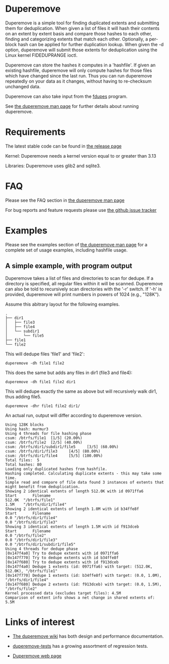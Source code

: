 # Duperemove

Duperemove is a simple tool for finding duplicated extents and
submitting them for deduplication. When given a list of files it will
hash their contents on an extent by extent basis and compare those hashes
to each other, finding and categorizing extents that match each
other. Optionally, a per-block hash can be applied for further duplication lookup.
When given the -d option, duperemove will submit those
extents for deduplication using the Linux kernel FIDEDUPRANGE ioctl.

Duperemove can store the hashes it computes in a 'hashfile'. If
given an existing hashfile, duperemove will only compute hashes
for those files which have changed since the last run.  Thus you can run
duperemove repeatedly on your data as it changes, without having to
re-checksum unchanged data.

Duperemove can also take input from the [fdupes](https://github.com/adrianlopezroche/fdupes) program.

See [the duperemove man page](http://markfasheh.github.io/duperemove/duperemove.html) for further details about running duperemove.


# Requirements

The latest stable code can be found in [the release page](https://github.com/markfasheh/duperemove/releases)

Kernel: Duperemove needs a kernel version equal to or greater than 3.13

Libraries: Duperemove uses glib2 and sqlite3.


# FAQ

Please see the FAQ section in [the duperemove man page](http://markfasheh.github.io/duperemove/duperemove.html#10)

For bug reports and feature requests please use [the github issue tracker](https://github.com/markfasheh/duperemove/issues)


# Examples

Please see the examples section of [the duperemove man
page](http://markfasheh.github.io/duperemove/duperemove.html#7)
for a complete set of usage examples, including hashfile usage.

## A simple example, with program output

Duperemove takes a list of files and directories to scan for
dedupe. If a directory is specified, all regular files within it will
be scanned. Duperemove can also be told to recursively scan
directories with the '-r' switch. If '-h' is provided, duperemove will
print numbers in powers of 1024 (e.g., "128K").

Assume this abitrary layout for the following examples.

    .
    ├── dir1
    │   ├── file3
    │   ├── file4
    │   └── subdir1
    │       └── file5
    ├── file1
    └── file2

This will dedupe files 'file1' and 'file2':

    duperemove -dh file1 file2

This does the same but adds any files in dir1 (file3 and file4):

    duperemove -dh file1 file2 dir1

This will dedupe exactly the same as above but will recursively walk
dir1, thus adding file5.

    duperemove -dhr file1 file2 dir1/


An actual run, output will differ according to duperemove version.

    Using 128K blocks
    Using hash: murmur3
    Using 4 threads for file hashing phase
    csum: /btrfs/file1 	[1/5] (20.00%)
    csum: /btrfs/file2 	[2/5] (40.00%)
    csum: /btrfs/dir1/subdir1/file5 	[3/5] (60.00%)
    csum: /btrfs/dir1/file3 	[4/5] (80.00%)
    csum: /btrfs/dir1/file4 	[5/5] (100.00%)
    Total files:  5
    Total hashes: 80
    Loading only duplicated hashes from hashfile.
    Hashing completed. Calculating duplicate extents - this may take some time.
    Simple read and compare of file data found 3 instances of extents that might benefit from deduplication.
    Showing 2 identical extents of length 512.0K with id 0971ffa6
    Start		Filename
    512.0K	"/btrfs/file1"
    1.5M	"/btrfs/dir1/file4"
    Showing 2 identical extents of length 1.0M with id b34ffe8f
    Start		Filename
    0.0	"/btrfs/dir1/file4"
    0.0	"/btrfs/dir1/file3"
    Showing 3 identical extents of length 1.5M with id f913dceb
    Start		Filename
    0.0	"/btrfs/file2"
    0.0	"/btrfs/dir1/file3"
    0.0	"/btrfs/dir1/subdir1/file5"
    Using 4 threads for dedupe phase
    [0x147f4a0] Try to dedupe extents with id 0971ffa6
    [0x147f770] Try to dedupe extents with id b34ffe8f
    [0x147f680] Try to dedupe extents with id f913dceb
    [0x147f4a0] Dedupe 1 extents (id: 0971ffa6) with target: (512.0K, 512.0K), "/btrfs/file1"
    [0x147f770] Dedupe 1 extents (id: b34ffe8f) with target: (0.0, 1.0M), "/btrfs/dir1/file4"
    [0x147f680] Dedupe 2 extents (id: f913dceb) with target: (0.0, 1.5M), "/btrfs/file2"
    Kernel processed data (excludes target files): 4.5M
    Comparison of extent info shows a net change in shared extents of: 5.5M


# Links of interest

* [The duperemove wiki](https://github.com/markfasheh/duperemove/wiki)
  has both design and performance documentation.

* [duperemove-tests](https://github.com/markfasheh/duperemove-tests) has
  a growing assortment of regression tests.

* [Duperemove web page](http://markfasheh.github.io/duperemove/)
